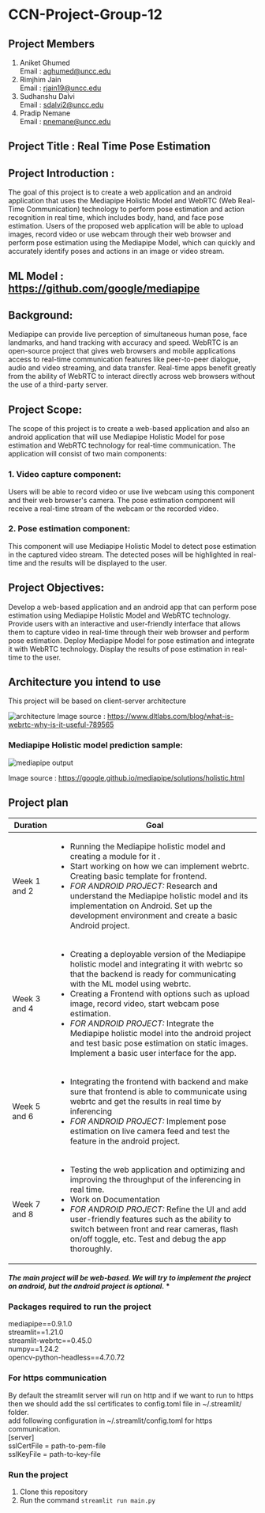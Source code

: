 # **CCN-Project-Group-12**

## **Project Members**

1.  Aniket Ghumed \
    Email : aghumed@uncc.edu
2.  Rimjhim Jain \
    Email : rjain19@uncc.edu
3.  Sudhanshu Dalvi \
    Email : sdalvi2@uncc.edu
4.  Pradip Nemane  
    Email : pnemane@uncc.edu

## **Project Title :** Real Time Pose Estimation

## **Project Introduction :**

The goal of this project is to create a web application and an android application that uses the Mediapipe Holistic Model and WebRTC (Web Real-Time Communication) technology to perform pose estimation and action recognition in real time, which includes body, hand, and face pose estimation. Users of the proposed web application will be able to upload images, record video or use webcam through their web browser and perform pose estimation using the Mediapipe Model, which can quickly and accurately identify poses and actions in an image or video stream.

## **ML Model :** https://github.com/google/mediapipe

## **Background:**

Mediapipe can provide live perception of simultaneous human pose, face landmarks, and hand tracking with accuracy and speed. WebRTC is an open-source project that gives web browsers and mobile applications access to real-time communication features like peer-to-peer dialogue, audio and video streaming, and data transfer. Real-time apps benefit greatly from the ability of WebRTC to interact directly across web browsers without the use of a third-party server.

## **Project Scope:**

The scope of this project is to create a web-based application and also an android application that will use Mediapipe Holistic Model for pose estimation and WebRTC technology for real-time communication. The application will consist of two main components:

### 1. Video capture component:

Users will be able to record video or use live webcam using this component and their web browser's camera. The pose estimation component will receive a real-time stream of the webcam or the recorded video.

### 2. Pose estimation component:

This component will use Mediapipe Holistic Model to detect pose estimation in the captured video stream. The detected poses will be highlighted in real-time and the results will be displayed to the user.

## **Project Objectives:**

Develop a web-based application and an android app that can perform pose estimation using Mediapipe Holistic Model and WebRTC technology.
Provide users with an interactive and user-friendly interface that allows them to capture video in real-time through their web browser and perform pose estimation. Deploy Mediapipe Model for pose estimation and integrate it with WebRTC technology. Display the results of pose estimation in real-time to the user.

## **Architecture you intend to use**

This project will be based on client-server architecture

![architecture](https://dltlabsweb-media.s3.amazonaws.com/images/Unshrouding%20WebRTCDivya%20Singh%20Creative%202-3b3477ce-c531-4206-a63c-f73714464d88.png)
Image source : https://www.dltlabs.com/blog/what-is-webrtc-why-is-it-useful-789565

### Mediapipe Holistic model prediction sample:

![mediapipe output](https://mediapipe.dev/images/mobile/holistic_sports_and_gestures_example.gif)

Image source : https://google.github.io/mediapipe/solutions/holistic.html

## **Project plan**

| Duration     | Goal                                                                                                                                                                                                                                                                                                                                                                                                                                                                                                       |
| ------------ | ---------------------------------------------------------------------------------------------------------------------------------------------------------------------------------------------------------------------------------------------------------------------------------------------------------------------------------------------------------------------------------------------------------------------------------------------------------------------------------------------------------- |
| Week 1 and 2 | <ul><li>Running the Mediapipe holistic model and creating a module for it .</li><li> Start working on how we can implement webrtc. Creating basic template for frontend. </li> <li>_FOR ANDROID PROJECT:_ Research and understand the Mediapipe holistic model and its implementation on Android. Set up the development environment and create a basic Android project.</li><ul>                                                                                                                          |
| Week 3 and 4 | <ul><li>Creating a deployable version of the Mediapipe holistic model and integrating it with webrtc so that the backend is ready for communicating with the ML model using webrtc.</li> <li> Creating a Frontend with options such as upload image, record video, start webcam pose estimation. </li> <li> _FOR ANDROID PROJECT:_ Integrate the Mediapipe holistic model into the android project and test basic pose estimation on static images. Implement a basic user interface for the app.</li><ul> |
| Week 5 and 6 | <ul><li> Integrating the frontend with backend and make sure that frontend is able to communicate using webrtc and get the results in real time by inferencing</li> <li>_FOR ANDROID PROJECT:_ Implement pose estimation on live camera feed and test the feature in the android project.</li><ul>                                                                                                                                                                                                         |
| Week 7 and 8 | <ul><li> Testing the web application and optimizing and improving the throughput of the inferencing in real time.</li> <li> Work on Documentation </li> <li>_FOR ANDROID PROJECT:_ Refine the UI and add user-friendly features such as the ability to switch between front and rear cameras, flash on/off toggle, etc. Test and debug the app thoroughly. </li> <ul>                                                                                                                                      |

#### _The main project will be web-based. We will try to implement the project on android, but the android project is optional._ \*



### Packages required to run the project

mediapipe==0.9.1.0 \
streamlit==1.21.0 \
streamlit-webrtc==0.45.0 \
numpy==1.24.2 \
opencv-python-headless==4.7.0.72 

### For https communication

By default the streamlit server will run on http and if we want to run to https then we should add the ssl certificates to config.toml file in ~/.streamlit/ folder.\
add following configuration in ~/.streamlit/config.toml for https communication.\
[server]\
sslCertFile = path-to-pem-file \
sslKeyFile = path-to-key-file

### Run the project

1. Clone this repository
2. Run the command `streamlit run main.py`
